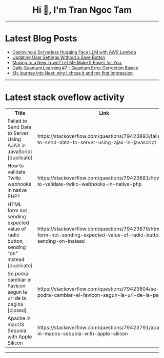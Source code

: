 <h1 align="center">Hi 👋, I'm Tran Ngoc Tam</h1>

---

# Latest Blog Posts 
<!-- BLOG-POST-LIST:START -->
- [Deploying a Serverless Hugging Face LLM with AWS Lambda](https://dev.to/gbenga_ifeoluwasaola_397/deploying-a-serverless-hugging-face-llm-with-aws-lambda-1732)
- [Updating User Settings Without a Save Button](https://dev.to/jessalejo/updating-user-settings-without-a-save-button-3llj)
- [Moving to a New Town? Let Me Make It Easier for You.](https://dev.to/eloho/moving-to-a-new-town-let-me-make-it-easier-for-you-gdi)
- [Daily Quantum Learning #7 - Quantum Error Correction Basics](https://dev.to/quantumashx/daily-quantum-learning-7-quantum-error-correction-basics-2gc3)
- [My journey into Next: why i chose it and my first impression](https://dev.to/geoffrey_kirumba_b06e414a/my-journey-into-next-why-i-chose-it-and-my-first-impression-2gjd)
<!-- BLOG-POST-LIST:END -->

---

# Latest stack oveflow activity
<table>
  <tr><th>Title</th><th>Link</th></tr>
  <!-- STACKOVERFLOW:START --><tr><td>Failed to Send Data to Server Using AJAX in JavaScript [duplicate]</td><td>https://stackoverflow.com/questions/79423893/failed-to-send-data-to-server-using-ajax-in-javascript</td></tr><tr><td>How to validate Twilio webhooks in native PHP?</td><td>https://stackoverflow.com/questions/79423881/how-to-validate-twilio-webhooks-in-native-php</td></tr><tr><td>HTML form not sending expected value of radio button, sending &quot;on&quot; instead [duplicate]</td><td>https://stackoverflow.com/questions/79423879/html-form-not-sending-expected-value-of-radio-button-sending-on-instead</td></tr><tr><td>Se podra cambiar el Favicon segun la url de la pagina [closed]</td><td>https://stackoverflow.com/questions/79423804/se-podra-cambiar-el-favicon-segun-la-url-de-la-pagina</td></tr><tr><td>Apache in macOS Sequoia with Apple Silicon</td><td>https://stackoverflow.com/questions/79423791/apache-in-macos-sequoia-with-apple-silicon</td></tr><!-- STACKOVERFLOW:END -->
</table>

---


